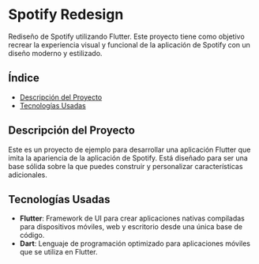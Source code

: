 # Spotify Redesign

Rediseño de Spotify utilizando Flutter. Este proyecto tiene como objetivo recrear la experiencia visual y funcional de la aplicación de Spotify con un diseño moderno y estilizado.

## Índice

- [Descripción del Proyecto](#descripción-del-proyecto)
- [Tecnologías Usadas](#tecnologías-usadas)

## Descripción del Proyecto

Este es un proyecto de ejemplo para desarrollar una aplicación Flutter que imita la apariencia de la aplicación de Spotify. Está diseñado para ser una base sólida sobre la que puedes construir y personalizar características adicionales.

## Tecnologías Usadas

- **Flutter**: Framework de UI para crear aplicaciones nativas compiladas para dispositivos móviles, web y escritorio desde una única base de código.
- **Dart**: Lenguaje de programación optimizado para aplicaciones móviles que se utiliza en Flutter.
